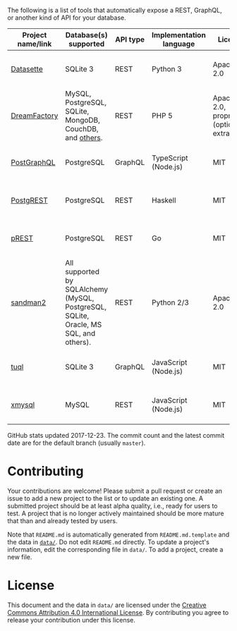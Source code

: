 The following is a list of tools that automatically expose a REST, GraphQL, or another kind of API for your database.

|                          Project name/link                           |                                       Database(s) supported                                       | API type | Implementation language |                  License                  |                      GitHub stats                       |   Notes    |
|----------------------------------------------------------------------|---------------------------------------------------------------------------------------------------|----------|-------------------------|-------------------------------------------|---------------------------------------------------------|------------|
| [Datasette](https://github.com/simonw/datasette)                     | SQLite 3                                                                                          | REST     | Python 3                | Apache 2.0                                | 1093&nbsp;★; 253&nbsp;commits, latest&nbsp;2017-12-15   | Read-only. |
| [DreamFactory](https://github.com/dreamfactorysoftware/dreamfactory) | MySQL, PostgreSQL, SQLite, MongoDB, CouchDB, and [others](https://www.dreamfactory.com/products). | REST     | PHP 5                   | Apache 2.0, proprietary (optional extras) | 725&nbsp;★; 760&nbsp;commits, latest&nbsp;2017-11-16    |            |
| [PostGraphQL](https://github.com/postgraphql/postgraphql)            | PostgreSQL                                                                                        | GraphQL  | TypeScript (Node.js)    | MIT                                       | 4504&nbsp;★; 665&nbsp;commits, latest&nbsp;2017-12-19   |            |
| [PostgREST](https://github.com/begriffs/postgrest)                   | PostgreSQL                                                                                        | REST     | Haskell                 | MIT                                       | 10068&nbsp;★; 1351&nbsp;commits, latest&nbsp;2017-12-12 |            |
| [pREST](https://github.com/prest/prest)                              | PostgreSQL                                                                                        | REST     | Go                      | MIT                                       | 1555&nbsp;★; 400&nbsp;commits, latest&nbsp;2017-12-20   |            |
| [sandman2](https://github.com/jeffknupp/sandman2)                    | All supported by SQLAlchemy (MySQL, PostgreSQL, SQLite, Oracle, MS SQL, and others).              | REST     | Python 2/3              | Apache 2.0                                | 644&nbsp;★; 129&nbsp;commits, latest&nbsp;2017-03-06    |            |
| [tuql](https://github.com/bradleyboy/tuql)                           | SQLite 3                                                                                          | GraphQL  | JavaScript (Node.js)    | MIT                                       | 175&nbsp;★; 34&nbsp;commits, latest&nbsp;2017-11-22     | Read-only. |
| [xmysql](https://github.com/o1lab/xmysql)                            | MySQL                                                                                             | REST     | JavaScript (Node.js)    | MIT                                       | 1672&nbsp;★; 205&nbsp;commits, latest&nbsp;2017-12-07   |            |


GitHub stats updated 2017-12-23. The commit count and the latest commit date are for the default branch (usually `master`).

# Contributing

Your contributions are welcome! Please submit a pull request or create an issue to add a new project to the list or to update an existing one. A submitted project should be at least alpha quality, i.e., ready for users to test. A project that is no longer actively maintained should be more mature that than and already tested by users.

Note that `README.md` is automatically generated from `README.md.template` and the data in [`data/`](./data/). Do not edit `README.md` directly. To update a project's information, edit the corresponding file in `data/`. To add a project, create a new file.

# License

This document and the data in `data/` are licensed under the [Creative Commons Attribution 4.0 International License](http://creativecommons.org/licenses/by/4.0/). By contributing you agree to release your contribution under this license.
